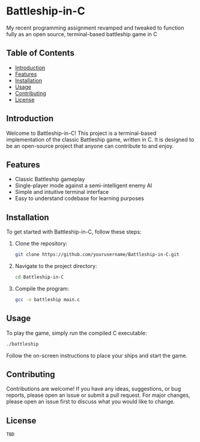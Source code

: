 # Battleship-in-C
My recent programming assignment revamped and tweaked to function fully as an open source, terminal-based battleship game in C
## Table of Contents
- [Introduction](#introduction)
- [Features](#features)
- [Installation](#installation)
- [Usage](#usage)
- [Contributing](#contributing)
- [License](#license)

## Introduction
Welcome to Battleship-in-C! This project is a terminal-based implementation of the classic Battleship game, written in C. It is designed to be an open-source project that anyone can contribute to and enjoy.

## Features
- Classic Battleship gameplay
- Single-player mode against a semi-intelligent enemy AI
- Simple and intuitive terminal interface
- Easy to understand codebase for learning purposes

## Installation
To get started with Battleship-in-C, follow these steps:

1. Clone the repository:
    ```sh
    git clone https://github.com/yourusername/Battleship-in-C.git
    ```
2. Navigate to the project directory:
    ```sh
    cd Battleship-in-C
    ```
3. Compile the program:
    ```sh
    gcc -o battleship main.c
    ```

## Usage
To play the game, simply run the compiled C executable:
```sh
./battleship
```
Follow the on-screen instructions to place your ships and start the game.

## Contributing
Contributions are welcome! If you have any ideas, suggestions, or bug reports, please open an issue or submit a pull request. For major changes, please open an issue first to discuss what you would like to change.

## License
    TBD
